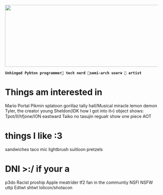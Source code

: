 <p align="center">
  <img width="585" height="204" src="https://github.com/rexutu14/rexutu14/assets/119813661/6c9527c0-bfd6-43bd-9ccc-aed1d782e2fa">
</p>

**`Unhinged Pyhton programmer🥤 tech nerd 🥤semi-arch user💀 🥤 artist`**

# Things am interested in
Mario
Portal
Pikmin
splatoon
gorillaz
tally hall/Musical miracle
lemon demon
Tyler, the creator
young Sheldon(IDK how I got into it💀)
object shows: Tpot/II/hfjone/ION
eastward
Taiko no tasujin
regualr show
one piece
AOT

# things I like :3
sandwiches 
taco mic
lightbrush
suitloon
pretzels

# DNI >:/ if your a
p3do
Racist
proship
Apple meatrider
tf2 fan in the communtiy
NSFl
NSFW
uttp
Edtwt
shtwt
lolicon/shotacon